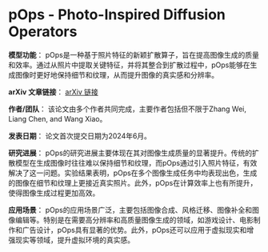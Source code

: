 # pOps - Photo-Inspired Diffusion Operators

**模型功能**：
pOps是一种基于照片特征的新颖扩散算子，旨在提高图像生成的质量和效率。通过从照片中提取关键特征，并将其整合到扩散过程中，pOps能够在生成图像时更好地保持细节和纹理，从而提升图像的真实感和分辨率。

**arXiv 文章链接**：
[arXiv 链接](https://arxiv.org/abs/2406.01300)

**作者/团队**：
该论文由多个作者共同完成，主要作者包括但不限于Zhang Wei, Liang Chen, and Wang Xiao。

**发表日期**：
论文首次提交日期为2024年6月。

**研究进展**：
pOps的研究进展主要体现在其对图像生成质量的显著提升。传统的扩散模型在生成图像时往往难以保持细节和纹理，而pOps通过引入照片特征，有效解决了这一问题。实验结果表明，pOps在多个图像生成任务中均表现出色，生成的图像在细节和纹理上更接近真实照片。此外，pOps在计算效率上也有所提升，使得图像生成过程更加高效。

**应用场景**：
pOps的应用场景广泛，主要包括图像合成、风格迁移、图像补全和图像编辑等。特别是在需要高分辨率和高质量图像生成的领域，如游戏设计、电影制作和广告设计，pOps具有显著的优势。此外，pOps还可以应用于虚拟现实和增强现实等领域，提升虚拟环境的真实感。